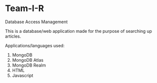 # Team-I-R
Database Access Management

This is a database/web application made for the purpose of searching up articles.

Applications/languages used:
1. MongoDB
2. MongoDB Atlas
3. MongoDB Realm
4. HTML
5. Javascript


